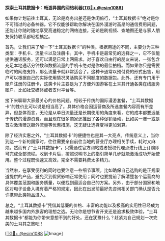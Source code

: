 **探索土耳其数据卡：畅游异国的网络利器[[TG💪+ @esim1088](https://t.me/s/esim1088)]**

如果你计划前往土耳其，无论是商务出差还是休闲旅行，“土耳其数据卡”绝对是你不可错过的必备神器。它不仅能够帮助你解决在国外漫游时高昂的通信费用问题，还能让你随时随地享受高速稳定的网络连接，无论是刷视频、查地图还是与家人朋友保持联系都轻松搞定。

首先，让我们来了解一下“土耳其数据卡”的种类。根据用途的不同，主要分为三种类型：手机卡、流量卡以及注册卡。其中，手机卡是最常见的选择之一，它不仅能提供通话服务，还可以满足日常上网需求。对于喜欢自由行的朋友来说，一张包含充足本地通话分钟数和数据流量的手机卡绝对是你的最佳拍档。而如果你只是需要临时的网络支持，那么流量卡就非常适合了。这种卡通常以预付费的形式出售，用户可以根据自己的实际使用情况灵活购买不同额度的数据包。此外，还有专门用于账户注册的注册卡，这类卡片主要是为了方便外国游客在土耳其开通各类在线服务账户，比如社交媒体或者支付平台等。

接下来聊聊大家最关心的价格问题。相较于传统的国际漫游套餐，“土耳其数据卡”的性价比可以说是相当高了。具体价格会因运营商及所选套餐内容而有所差异，但总体而言，无论是从单日流量还是长期使用的角度来看，它的成本都要远低于传统的漫游资费。而且现在很多商家还推出了各种促销活动，比如买一赠一或是首次激活赠送额外流量等优惠措施，这无疑让选择变得更加划算。

除了经济实惠之外，“土耳其数据卡”的便捷性也是其一大亮点。传统意义上，当你到达一个新的国家时，往往需要亲自前往当地的营业厅办理相关手续，耗时又麻烦。然而有了“土耳其数据卡”，只需通过官方网站或者授权代理点进行线上订购即可完成全部流程。收到卡片后，按照说明书上的指引简单几步就能激活成功开始使用。整个过程既快速又高效，完全不需要耗费太多精力。

当然啦，在享受便利的同时也要注意一些细节事项。比如确保自己选购的是正规渠道提供的产品，避免买到假货影响正常使用；同时也要提前了解清楚各个运营商的具体覆盖范围和服务质量，以便找到最适合自己的方案。另外，由于部分国家和地区对电子设备入境有着严格的规定，因此在出发前最好先咨询相关部门确认是否允许携带此类物品进入。

总之，“土耳其数据卡”凭借其低廉的价格、丰富的功能以及极高的实用性已经成为越来越多国内外旅客的理想之选。无论你是想节省开支还是追求极致体验，“土耳其数据卡”都能为你带来意想不到的好处。还在犹豫什么？赶紧为自己规划一次完美的土耳其之旅吧！

[[TG💪+ @esim1088](https://t.me/s/esim1088) ![Image](https://i.postimg.cc/4NQfJmqS/Snipaste-2025-05-13-00-14-12.png)]